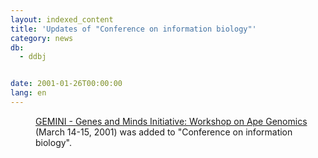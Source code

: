 ```yaml
---
layout: indexed_content
title: 'Updates of "Conference on information biology"'
category: news
db:
  - ddbj


date: 2001-01-26T00:00:00
lang: en
---
```


<dd><a href="http://sayer.lab.nig.ac.jp/GEMINI/">GEMINI - Genes and Minds Initiative: Workshop on Ape Genomics</a> (March 14-15, 2001) was added to "Conference on information biology".</dd>

